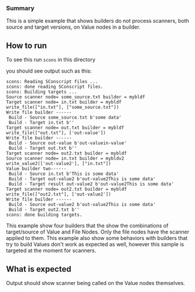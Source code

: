 ### Summary
This is a simple example that shows builders do not process scanners, both source and target versions, on Value nodes in a builder.

## How to run
To see this run `scons` in this directory

you should see output such as this:

```
scons: Reading SConscript files ...
scons: done reading SConscript files.
scons: Building targets ...
Source scanner node= some_source.txt builder = mybldf
Target scanner node= in.txt builder = mybldf
write_file(["in.txt"], ["some_source.txt"])
Write file builder ------
 Build - Source some_source.txt b'some data'
 Build - Target in.txt b''
Target scanner node= out.txt builder = mybldf
write_file(["out.txt"], ['out-value'])
Write file builder ------
 Build - Source out-value b'out-valuein-value'
 Build - Target out.txt b''
Target scanner node= out2.txt builder = mybldf
Source scanner node= in.txt builder = mybldv2
write_value2(['out-value2'], ["in.txt"])
Value builder two------
 Build - Source in.txt b'This is some data'
 Build - Target out-value2 b'out-value2This is some data'
 Build - Target result out-value2 b'out-value2This is some data'
Target scanner node= out2.txt builder = mybldf
write_file(["out2.txt"], ['out-value2'])
Write file builder ------
 Build - Source out-value2 b'out-value2This is some data'
 Build - Target out2.txt b''
scons: done building targets.
```

This example show four builders that the show the combinations of target/source of Value and File Nodes. Only the file nodes have the scanner applied to them. This example also show some behaviors with builders that try to build Values don't work as expected as well, however this sample is targeted at the moment for scanners.

## What is expected
Output should show scanner being called on the Value nodes themselves.

